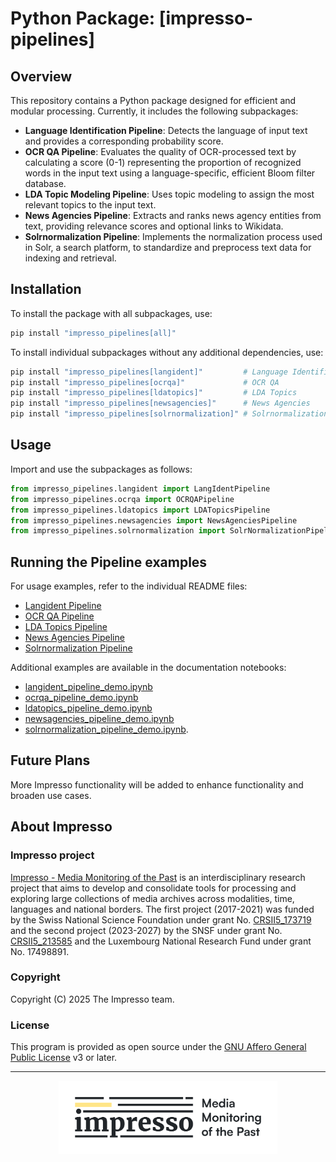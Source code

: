 # Python Package: [impresso-pipelines]

## Overview
This repository contains a Python package designed for efficient and modular processing. Currently, it includes the following subpackages:

- **Language Identification Pipeline**: Detects the language of input text and provides a corresponding probability score.
- **OCR QA Pipeline**: Evaluates the quality of OCR-processed text by calculating a score (0-1) representing the proportion of recognized words in the input text using a language-specific, efficient Bloom filter database.
- **LDA Topic Modeling Pipeline**: Uses topic modeling to assign the most relevant topics to the input text. 
- **News Agencies Pipeline**: Extracts and ranks news agency entities from text, providing relevance scores and optional links to Wikidata.
- **Solrnormalization Pipeline**: Implements the normalization process used in Solr, a search platform, to standardize and preprocess text data for indexing and retrieval. 



## Installation
To install the package with all subpackages, use:
```bash
pip install "impresso_pipelines[all]"
```

To install individual subpackages without any additional dependencies, use:
```bash
pip install "impresso_pipelines[langident]"         # Language Identification
pip install "impresso_pipelines[ocrqa]"             # OCR QA
pip install "impresso_pipelines[ldatopics]"         # LDA Topics
pip install "impresso_pipelines[newsagencies]"      # News Agencies
pip install "impresso_pipelines[solrnormalization]" # Solrnormalization
```

## Usage
Import and use the subpackages as follows:
```python
from impresso_pipelines.langident import LangIdentPipeline
from impresso_pipelines.ocrqa import OCRQAPipeline
from impresso_pipelines.ldatopics import LDATopicsPipeline
from impresso_pipelines.newsagencies import NewsAgenciesPipeline
from impresso_pipelines.solrnormalization import SolrNormalizationPipeline
```

## Running the Pipeline examples
For usage examples, refer to the individual README files:

 - [Langident Pipeline](README_langident.md)
 - [OCR QA Pipeline](REAMDE_ocrqa.md)
 - [LDA Topics Pipeline](README_ldatopics.md)
 - [News Agencies Pipeline](README_newsagencies.md)
 - [Solrnormalization Pipeline](README_solrnormalization.md)



Additional examples are available in the documentation notebooks:
 - [langident_pipeline_demo.ipynb](https://github.com/impresso/impresso-datalab-notebooks/tree/main/annotate/langident_pipeline_demo.ipynb)
 - [ocrqa_pipeline_demo.ipynb](https://github.com/impresso/impresso-datalab-notebooks/tree/main/annotate/ocrqa_pipeline_demo.ipynb)
 - [ldatopics_pipeline_demo.ipynb](https://github.com/impresso/impresso-datalab-notebooks/tree/main/annotate/ldatopics_pipeline_demo.ipynb)
 - [newsagencies_pipeline_demo.ipynb](https://github.com/impresso/impresso-datalab-notebooks/tree/main/annotate/newsagencies_pipeline_demo.ipynb)
 - [solrnormalization_pipeline_demo.ipynb](https://github.com/impresso/impresso-datalab-notebooks/tree/main/annotate/solrnormalization_pipeline_demo.ipynb).

## Future Plans
More Impresso functionality will be added to enhance functionality and broaden use cases.


## About Impresso

### Impresso project

[Impresso - Media Monitoring of the Past](https://impresso-project.ch) is an interdisciplinary research project that aims to develop and consolidate tools for processing and exploring large collections of media archives across modalities, time, languages and national borders. The first project (2017-2021) was funded by the Swiss National Science Foundation under grant No. [CRSII5_173719](http://p3.snf.ch/project-173719) and the second project (2023-2027) by the SNSF under grant No. [CRSII5_213585](https://data.snf.ch/grants/grant/213585) and the Luxembourg National Research Fund under grant No. 17498891.

### Copyright

Copyright (C) 2025 The Impresso team.

### License

This program is provided as open source under the [GNU Affero General Public License](https://github.com/impresso/impresso-pyindexation/blob/master/LICENSE) v3 or later.

---

<p align="center">
  <img src="https://github.com/impresso/impresso.github.io/blob/master/assets/images/3x1--Yellow-Impresso-Black-on-White--transparent.png?raw=true" width="350" alt="Impresso Project Logo"/>
</p>


